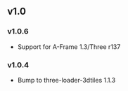 ## v1.0

### v1.0.6
 - Support for A-Frame 1.3/Three r137

### v1.0.4

- Bump to three-loader-3dtiles 1.1.3
